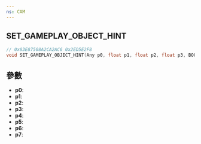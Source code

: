 ```yaml
---
ns: CAM
---
```

## SET_GAMEPLAY_OBJECT_HINT

```c
// 0x83E87508A2CA2AC6 0x2ED5E2F8
void SET_GAMEPLAY_OBJECT_HINT(Any p0, float p1, float p2, float p3, BOOL p4, Any p5, Any p6, Any p7);
```


## 參數
* **p0**: 
* **p1**: 
* **p2**: 
* **p3**: 
* **p4**: 
* **p5**: 
* **p6**: 
* **p7**: 

